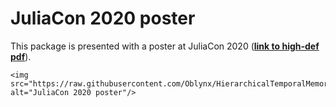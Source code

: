 # JuliaCon 2020 poster

This package is presented with a poster at JuliaCon 2020
([**link to high-def pdf**](https://raw.githubusercontent.com/Oblynx/HierarchicalTemporalMemory.jl/master/docs/src/assets/HTM.jl_%20Poster%20JuliaCon%202020.pdf)).

```@raw html
<img src="https://raw.githubusercontent.com/Oblynx/HierarchicalTemporalMemory.jl/master/docs/src/assets/HTM.jl_%20Poster%20JuliaCon%202020.png" alt="JuliaCon 2020 poster"/>
```
